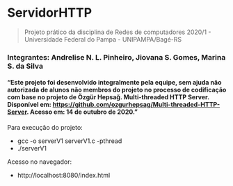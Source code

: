 # ServidorHTTP
> Projeto prático da disciplina de Redes de computadores 2020/1 - Universidade Federal do Pampa - UNIPAMPA/Bagé-RS
### Integrantes: Andrelise N. L. Pinheiro, Jiovana S. Gomes, Marina S. da Silva
#### “Este projeto foi desenvolvido integralmente pela equipe, sem ajuda não autorizada de alunos não membros do projeto no processo de codificação com base no projeto de Özgür Hepsağ. Multi-threaded HTTP Server. Disponível em: https://github.com/ozgurhepsag/Multi-threaded-HTTP-Server. Acesso em: 14 de outubro de 2020.”

Para execução do projeto:
   * gcc -o serverV1 serverV1.c -pthread
   * ./serverV1

Acesso no navegador: 
   * http://localhost:8080/index.html
